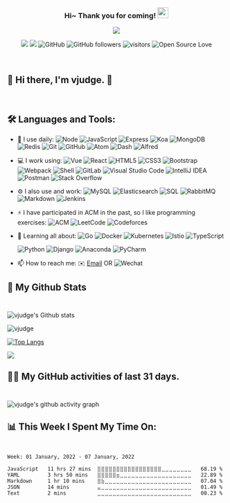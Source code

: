 <!--
<hr>
**vjudge/vjudge** is a ✨ _special_ ✨ repository because its `README.md` (this file) appears on your GitHub profile.

Here are some ideas to get you started:

- 🔭 I’m currently working on ...
- 🌱 I’m currently learning ...
- 👯 I’m looking to collaborate on ...
- 🤔 I’m looking for help with ...
- 💬 Ask me about ...
- 📫 How to reach me: ...
- 😄 Pronouns: ...
- ⚡ Fun fact: ...
-->

<h3 align="center">
    Hi~ Thank you for coming!
    <img src="https://media.giphy.com/media/hvRJCLFzcasrR4ia7z/giphy.gif" width="25px">
</h3>

<!-- Typing SVG - https://github.com/DenverCoder1/readme-typing-svg -->
<!-- Typing SVG Fast Demo - https://readme-typing-svg.herokuapp.com/demo/ -->
<p align="center">
    <img src="https://readme-typing-svg.herokuapp.com?color=e65e2a&width=380&height=45&lines=Full+Stack+developer;Self-taught+Code+Designer;Always+learning+new+things">
</p>

<p align="center">
    <img src="https://img.shields.io/badge/gender-%F0%9F%A4%B5-critical">
    <a href="https://vjudge.com" target="_blank"><img src="https://img.shields.io/badge/website-vjudge.com-orange"></a>
    <!-- https://visitor-badge.glitch.me/ -->
    <img src="https://img.shields.io/badge/dynamic/json?logo=github&label=GitHub&labelColor=495867&color=495867&query=%24.data.totalSubs&url=https%3A%2F%2Fapi.spencerwoo.com%2Fsubstats%2F%3Fsource%3Dgithub%26queryKey%3Dhayschan&style=flat-square" alt="GitHub">
    <img alt="GitHub followers" src="https://img.shields.io/github/followers/vjudge?style=social" />
    <img src="https://visitor-badge.glitch.me/badge?page_id=vjudge.vjudge" alt="visitors">
    <img src="https://badges.frapsoft.com/os/v1/open-source.svg?v=102" alt="Open Source Love">
</p>

<br/>

## 🎉 Hi there, I'm vjudge. 👋
<br />

## 🛠️ **Languages and Tools:**
<!-- https://github.com/simple-icons/simple-icons/blob/develop/slugs.md -->
<!-- https://img.shields.io/badge/{左半部分标签}-{右半部分标签}-{右半部分颜色}.svg?logoWidth=100&logo=【base64编码后的图片数据】 -->
<!--
语言类(Node，JavaScript，HTML5，CSS3，Shell，Markdown，Go，TypeScript，Python): #FF3633 (红色系)
框架类(Express，Koa，Vue，React，Webpack，Bootstrap，Django): #F05F00 (橙色系)
技术类(RabbitMQ): #FFDC28 (黄色系)
数据库类(MongoDB，Redis，MySQL，Elasticsearch，SQL)：#0088FF (蓝色系)
运维工具类(Docker，Kubernetes，Istio，Jenkins)：#3DDC84 (绿色系)
开发工具类(Git，GitLab，Postman，Anaconda)：#78FF96 (青色系)
软件类(Dash，Alfred)：#01D277 (绿色系)
IDE类(Atom，Visual Studio Code，IntelliJ IDEA，PyCharm)：#7764FA (紫色系)
平台类(GitHub，Stack Overflow，ACM，LeetCode，Codeforces)：#141E24 (黑色系)
-->
- 🚀 I use daily:
  ![Node](https://img.shields.io/badge/-Node.JS-FF3633.svg?logo=Node.js&style=for-the-badge)
  ![JavaScript](https://img.shields.io/badge/-JavaScript-FF3633.svg?logo=javascript&style=for-the-badge)
  ![Express](https://img.shields.io/badge/-Express.JS-F05F00.svg?logo=Express&style=for-the-badge)
  ![Koa](https://img.shields.io/badge/-Koa-F05F00?logo=Koajs&style=for-the-badge)
  ![MongoDB](https://img.shields.io/badge/-MongoDB-0088FF.svg?logo=mongodb&style=for-the-badge)
  ![Redis](https://img.shields.io/badge/-Redis-0088FF.svg?logo=redis&style=for-the-badge&logoColor=white)
  ![Git](https://img.shields.io/badge/-Git-78FF96.svg?logo=git&style=for-the-badge)
  ![GitHub](https://img.shields.io/badge/-GitHub-141E24.svg?logo=github&style=for-the-badge)
  ![Atom](https://img.shields.io/badge/-Atom-7764FA.svg?logo=atom&style=for-the-badge)
  ![Dash](https://img.shields.io/badge/-Dash-01D277.svg?logo=dash&style=for-the-badge)
  ![Alfred](https://img.shields.io/badge/-Alfred-01D277.svg?logo=alfred&style=for-the-badge)
- 💻 I work using:
  ![Vue](https://img.shields.io/badge/-Vue-F05F00.svg?logo=vue.js&style=for-the-badge)
  ![React](https://img.shields.io/badge/-React-F05F00.svg?logo=react&style=for-the-badge)
  ![HTML5](https://img.shields.io/badge/-HTML5-FF3633.svg?logo=html5&style=for-the-badge&logoColor=white)
  ![CSS3](https://img.shields.io/badge/-CSS3-FF3633.svg?logo=css3&style=for-the-badge)
  ![Bootstrap](https://img.shields.io/badge/-Bootstrap-F05F00.svg?logo=bootstrap&style=for-the-badge)
  ![Webpack](https://img.shields.io/badge/-Webpack-F05F00.svg?logo=webpack&style=for-the-badge)
  ![Shell](https://img.shields.io/badge/-Shell-FF3633.svg?logo=shell&style=for-the-badge)
  ![GitLab](https://img.shields.io/badge/-GitLab-78FF96.svg?logo=gitlab&style=for-the-badge)
  ![Visual Studio Code](https://img.shields.io/badge/-VS%20Code-7764FA.svg?logo=visual-studio-code&style=for-the-badge)
  ![IntelliJ IDEA](https://img.shields.io/badge/-IntelliJ%20IDEA-7764FA.svg?logo=intellijidea&style=for-the-badge)
  ![Postman](https://img.shields.io/badge/-Postman-78FF96.svg?logo=postman&style=for-the-badge&logoColor=white)
  ![Stack Overflow](https://img.shields.io/badge/-Stack%20Overflow-141E24.svg?logo=stack-overflow&style=for-the-badge&logoColor=white)
- ⚙️ I also use and work:
  ![MySQL](https://img.shields.io/badge/-MySQL-0088FF.svg?logo=mysql&style=for-the-badge&logoColor=white)
  ![Elasticsearch](https://img.shields.io/badge/-Elasticsearch-0088FF.svg?logo=elastic&style=for-the-badge&logoColor=white)
  ![SQL](https://img.shields.io/badge/-SQL-0088FF.svg?logo=sql&style=for-the-badge&logoColor=white)
  ![RabbitMQ](https://img.shields.io/badge/-RabbitMQ-FFDC28.svg?logo=rabbitmq&style=for-the-badge&logoColor=white)
  ![Markdown](https://img.shields.io/badge/-Markdown-FF3633.svg?logo=markdown&style=for-the-badge&logoColor=white)
  ![Jenkins](https://img.shields.io/badge/-Jenkins-3DDC84.svg?logo=jenkins&style=for-the-badge)
- ⚡ I have participated in ACM in the past, so I like programming exercises:
  ![ACM](https://img.shields.io/badge/-ACM-141E24.svg?logo=acm&style=for-the-badge)
  ![LeetCode](https://img.shields.io/badge/-LeetCode-141E24.svg?logo=leetCode&style=for-the-badge)
  ![Codeforces](https://img.shields.io/badge/-Codeforces-141E24.svg?logo=codeforces&style=for-the-badge)
- 🌱 Learning all about:
  ![Go](https://img.shields.io/badge/-Go-FF3633.svg?logo=go&style=for-the-badge)
  ![Docker](https://img.shields.io/badge/-Docker-3DDC84.svg?logo=docker&style=for-the-badge)
  ![Kubernetes](https://img.shields.io/badge/-Kubernetes-3DDC84.svg?logo=kubernetes&style=for-the-badge)
  ![Istio](https://img.shields.io/badge/-Istio-3DDC84.svg?logo=istio&style=for-the-badge)
  ![TypeScript](https://img.shields.io/badge/-TypeScript-FF3633.svg?logo=typescript&style=for-the-badge)
  <!-- ![Java](https://img.shields.io/badge/-java-3f4441?style=for-the-badge&logo=java) -->
  ![Python](https://img.shields.io/badge/-Python-FF3633.svg?logo=python&style=for-the-badge)
  ![Django](https://img.shields.io/badge/-Django-F05F00.svg?logo=django&style=for-the-badge)
  ![Anaconda](https://img.shields.io/badge/-Anaconda-78FF96.svg?logo=anaconda&style=for-the-badge)
  ![PyCharm](https://img.shields.io/badge/-PyCharm-7764FA.svg?logo=pycharm&style=for-the-badge)

- 📫 How to reach me:
  ✉️ [Email](mailto:gradonday@gmail.com) OR ![Wechat](https://img.shields.io/badge/-1156638549-01D277.svg?logo=wechat&logoColor=white)


<!-- START NEW SECTION -->

## 🔭 **My Github Stats** <br /> <br />

<!-- <img src="https://github-readme-stats.vercel.app/api/?username=vjudge&theme=bear&show_icons=true&count_private=true" alt="vjudge's GitHub Stats"> -->

![vjudge's Github stats](https://github-readme-stats.vercel.app/api?username=vjudge&show_icons=true&theme=bear&hide_title=false)

![vjudge](https://github-readme-streak-stats.herokuapp.com/?user=vjudge&theme=dark)

[![Top Langs](https://github-readme-stats.vercel.app/api/top-langs/?username=vjudge&show_icons=true&card_width=450&theme=radical&layout=compact&langs_count=10&hide_title=true)](https://github.com/vjudge)

![](https://github-profile-summary-cards.vercel.app/api/cards/profile-details?username=vjudge&theme=monokai)



<!-- https://github.com/ashutosh00710/github-readme-activity-graph -->
 ## 👨‍💻 **My GitHub activities of last 31 days.** <br /> <br />

![vjudge's github activity graph](https://activity-graph.herokuapp.com/graph?username=vjudge&theme=react-dark&area=true&custom_title=vjudge's%20Graph)



<!-- waka readme - https://github.com/athul/waka-readme -->
## 📊 **This Week I Spent My Time On:** <br /><br />

<!--START_SECTION:waka-->
```text
Week: 01 January, 2022 - 07 January, 2022

JavaScript   11 hrs 27 mins  ⣿⣿⣿⣿⣿⣿⣿⣿⣿⣿⣿⣿⣿⣿⣿⣿⣿⣀⣀⣀⣀⣀⣀⣀⣀   68.19 % 
YAML         3 hrs 50 mins   ⣿⣿⣿⣿⣿⣶⣀⣀⣀⣀⣀⣀⣀⣀⣀⣀⣀⣀⣀⣀⣀⣀⣀⣀⣀   22.89 % 
Markdown     1 hr 10 mins    ⣿⣷⣀⣀⣀⣀⣀⣀⣀⣀⣀⣀⣀⣀⣀⣀⣀⣀⣀⣀⣀⣀⣀⣀⣀   07.04 % 
JSON         14 mins         ⣤⣀⣀⣀⣀⣀⣀⣀⣀⣀⣀⣀⣀⣀⣀⣀⣀⣀⣀⣀⣀⣀⣀⣀⣀   01.49 % 
Text         2 mins          ⣀⣀⣀⣀⣀⣀⣀⣀⣀⣀⣀⣀⣀⣀⣀⣀⣀⣀⣀⣀⣀⣀⣀⣀⣀   00.23 % 
```
<!--END_SECTION:waka-->

